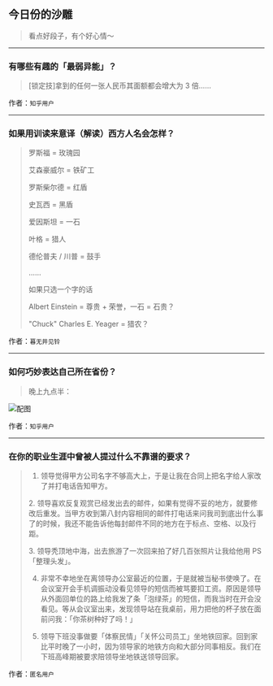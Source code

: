 ## 今日份的沙雕

> 看点好段子，有个好心情～


 
---

### 有哪些有趣的「最弱异能」？

> [锁定技]拿到的任何一张人民币其面额都会增大为 3 倍……


作者：`知乎用户`

---

### 如果用训读来意译（解读）西方人名会怎样？

> 罗斯福 = 玫瑰园
> 
> 艾森豪威尔 = 铁矿工
> 
> 罗斯柴尔德 = 红盾
> 
> 史瓦西 = 黑盾
> 
> 爱因斯坦 = 一石
> 
> 叶格 = 猎人
> 
> 德伦普夫 / 川普 = 鼓手
> 
> ……
> 
> 如果只选一个字的话
> 
> Albert Einstein = 尊贵 + 荣誉，一石 = 石贵？
> 
> "Chuck" Charles E. Yeager = 猎农？


作者：`暮无井见铃`

---

### 如何巧妙表达自己所在省份？

> 晚上九点半：



![配图](http://pic1.zhimg.com/70/v2-874e91945b7f4b6b00711d0464eb638c_b.jpg)


作者：`知乎用户`

---

### 在你的职业生涯中曾被人提过什么不靠谱的要求？

> 1. 领导觉得甲方公司名字不够高大上，于是让我在合同上把名字给人家改了并打电话告知甲方。
> 
> 2. 领导喜欢反复观赏已经发出去的邮件，如果有觉得不妥的地方，就要修改后重发。当甲方收到第八封内容相同的邮件打电话来问我司到底出什么事了的时候，我还不能告诉他每封邮件不同的地方在于标点、空格、以及行距。
> 
> 3. 领导秃顶地中海，出去旅游了一次回来拍了好几百张照片让我给他用 PS「整理头发」。
> 
> 4. 非常不幸地坐在离领导办公室最近的位置，于是就被当秘书使唤了。在会议室开会手机调振动没看见领导的短信而被骂要扣工资。原因是领导从外面回单位的路上给我发了条「泡绿茶」的短信，而我当时在开会没看见。等从会议室出来，发现领导站在我桌前，用力把他的杯子放在面前问我：「你茶树种好了吗！」
> 
> 5. 领导下班没事做要「体察民情」「关怀公司员工」坐地铁回家。回到家比平时晚了一小时，因为领导家的地铁方向和大部分同事相反。我们在下班高峰期被要求陪领导坐地铁送领导回家。


作者：`匿名用户`